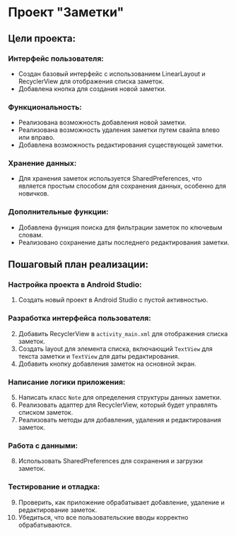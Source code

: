 # Проект "Заметки"

## Цели проекта:

### Интерфейс пользователя:
- Создан базовый интерфейс с использованием LinearLayout и RecyclerView для отображения списка заметок.
- Добавлена кнопка для создания новой заметки.

### Функциональность:
- Реализована возможность добавления новой заметки.
- Реализована возможность удаления заметки путем свайпа влево или вправо.
- Добавлена возможность редактирования существующей заметки.

### Хранение данных:
- Для хранения заметок используется SharedPreferences, что является простым способом для сохранения данных, особенно для новичков.

### Дополнительные функции:
- Добавлена функция поиска для фильтрации заметок по ключевым словам.
- Реализовано сохранение даты последнего редактирования заметки.

## Пошаговый план реализации:

### Настройка проекта в Android Studio:
1. Создать новый проект в Android Studio с пустой активностью.

### Разработка интерфейса пользователя:
2. Добавить RecyclerView в `activity_main.xml` для отображения списка заметок.
3. Создать layout для элемента списка, включающий `TextView` для текста заметки и `TextView` для даты редактирования.
4. Добавить кнопку добавления заметок на основной экран.

### Написание логики приложения:
5. Написать класс `Note` для определения структуры данных заметки.
6. Реализовать адаптер для RecyclerView, который будет управлять списком заметок.
7. Реализовать методы для добавления, удаления и редактирования заметок.

### Работа с данными:
8. Использовать SharedPreferences для сохранения и загрузки заметок.

### Тестирование и отладка:
9. Проверить, как приложение обрабатывает добавление, удаление и редактирование заметок.
10. Убедиться, что все пользовательские вводы корректно обрабатываются.